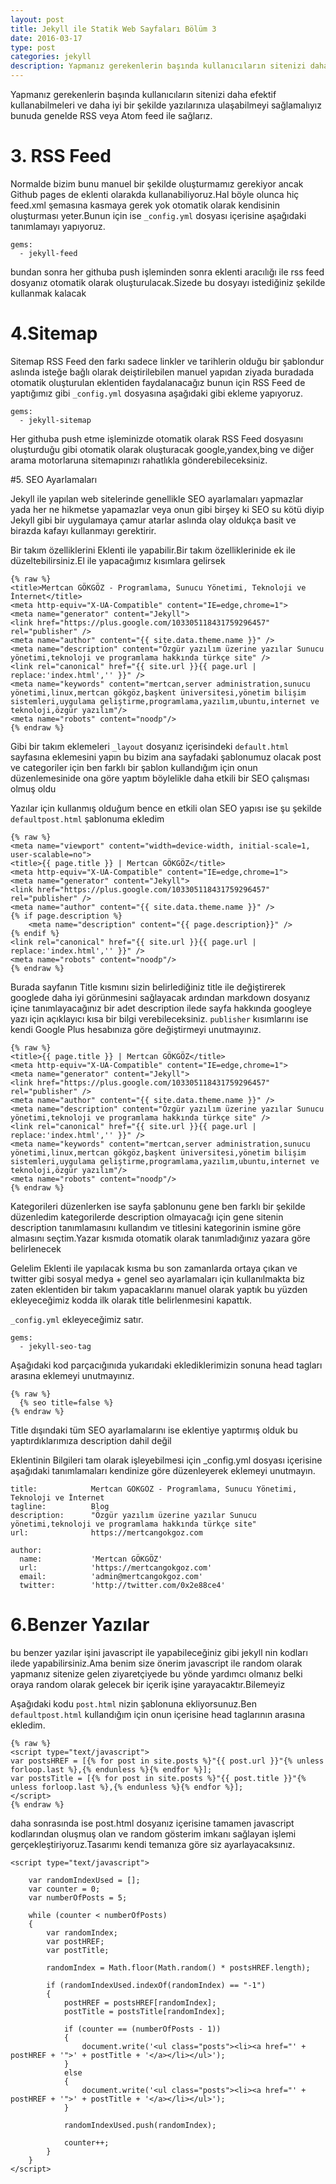 ```yaml
---
layout: post
title: Jekyll ile Statik Web Sayfaları Bölüm 3
date: 2016-03-17
type: post
categories: jekyll
description: Yapmanız gerekenlerin başında kullanıcıların sitenizi daha
---
```


Yapmanız gerekenlerin başında kullanıcıların sitenizi daha efektif kullanabilmeleri ve daha iyi bir şekilde yazılarınıza ulaşabilmeyi sağlamalıyız bunuda genelde RSS veya Atom feed ile sağlarız.

# 3. RSS Feed

Normalde bizim bunu manuel bir şekilde oluşturmamız gerekiyor ancak Github pages de eklenti olarakda kullanabiliyoruz.Hal böyle olunca hiç feed.xml şemasına kasmaya gerek yok otomatik olarak kendisinin oluşturması yeter.Bunun için ise `_config.yml` dosyası içerisine aşağıdaki tanımlamayı yapıyoruz.

```
gems:
  - jekyll-feed
```

bundan sonra her githuba push işleminden sonra eklenti aracılığı ile rss feed dosyanız otomatik olarak oluşturulacak.Sizede bu dosyayı istediğiniz şekilde kullanmak kalacak

# 4.Sitemap

Sitemap RSS Feed den farkı sadece linkler ve tarihlerin olduğu bir şablondur aslında isteğe bağlı olarak deiştirilebilen manuel yapıdan ziyada buradada otomatik oluşturulan eklentiden faydalanacağız bunun için RSS Feed de yaptığımız gibi `_config.yml` dosyasına aşağıdaki gibi ekleme yapıyoruz.

```
gems:
  - jekyll-sitemap
```

Her githuba push etme işleminizde otomatik olarak RSS Feed dosyasını oluşturduğu gibi otomatik olarak oluşturacak google,yandex,bing ve diğer arama motorlaruna sitemapınızı rahatlıkla gönderebileceksiniz.

#5. SEO Ayarlamaları

Jekyll ile yapılan web sitelerinde genellikle SEO ayarlamaları yapmazlar yada her ne hikmetse yapamazlar veya onun gibi birşey ki SEO su kötü diyip Jekyll gibi bir uygulamaya çamur atarlar aslında olay oldukça basit ve birazda kafayı kullanmayı gerektirir.

Bir takım özelliklerini Eklenti ile yapabilir.Bir takım özelliklerinide ek ile düzeltebilirsiniz.El ile yapacağımız kısımlara gelirsek

```
{% raw %}
<title>Mertcan GÖKGÖZ - Programlama, Sunucu Yönetimi, Teknoloji ve İnternet</title>
<meta http-equiv="X-UA-Compatible" content="IE=edge,chrome=1">
<meta name="generator" content="Jekyll">
<link href="https://plus.google.com/103305118431759296457" rel="publisher" />
<meta name="author" content="{{ site.data.theme.name }}" />
<meta name="description" content="Özgür yazılım üzerine yazılar Sunucu yönetimi,teknoloji ve programlama hakkında türkçe site" />
<link rel="canonical" href="{{ site.url }}{{ page.url | replace:'index.html','' }}" />
<meta name="keywords" content="mertcan,server administration,sunucu yönetimi,linux,mertcan gökgöz,başkent üniversitesi,yönetim bilişim sistemleri,uygulama geliştirme,programlama,yazılım,ubuntu,internet ve teknoloji,özgür yazılım"/>
<meta name="robots" content="noodp"/>
{% endraw %}
```

Gibi bir takım eklemeleri `_layout` dosyanız içerisindeki `default.html` sayfasına eklemesini yapın bu bizim ana sayfadaki şablonumuz olacak post ve categoriler için ben farklı bir şablon kullandığım için onun düzenlemesinide ona göre yaptım böylelikle daha etkili bir SEO çalışması olmuş oldu

Yazılar için kullanmış olduğum bence en etkili olan SEO yapısı ise şu şekilde `defaultpost.html` şablonuma ekledim

```
{% raw %}
<meta name="viewport" content="width=device-width, initial-scale=1, user-scalable=no">
<title>{{ page.title }} | Mertcan GÖKGÖZ</title>
<meta http-equiv="X-UA-Compatible" content="IE=edge,chrome=1">
<meta name="generator" content="Jekyll">
<link href="https://plus.google.com/103305118431759296457" rel="publisher" />
<meta name="author" content="{{ site.data.theme.name }}" />
{% if page.description %}
    <meta name="description" content="{{ page.description}}" />
{% endif %}
<link rel="canonical" href="{{ site.url }}{{ page.url | replace:'index.html','' }}" />
<meta name="robots" content="noodp"/>
{% endraw %}
```

Burada sayfanın Title kısmını sizin belirlediğiniz title ile değiştirerek googlede daha iyi görünmesini sağlayacak ardından markdown dosyanız içine tanımlayacağınız bir adet description ilede sayfa hakkında googleye yazı için açıklayıcı kısa bir bilgi verebileceksiniz.
`publisher` kısımlarını ise kendi Google Plus hesabınıza göre değiştirmeyi unutmayınız.

```
{% raw %}
<title>{{ page.title }} | Mertcan GÖKGÖZ</title>
<meta http-equiv="X-UA-Compatible" content="IE=edge,chrome=1">
<meta name="generator" content="Jekyll">
<link href="https://plus.google.com/103305118431759296457" rel="publisher" />
<meta name="author" content="{{ site.data.theme.name }}" />
<meta name="description" content="Özgür yazılım üzerine yazılar Sunucu yönetimi,teknoloji ve programlama hakkında türkçe site" />
<link rel="canonical" href="{{ site.url }}{{ page.url | replace:'index.html','' }}" />
<meta name="keywords" content="mertcan,server administration,sunucu yönetimi,linux,mertcan gökgöz,başkent üniversitesi,yönetim bilişim sistemleri,uygulama geliştirme,programlama,yazılım,ubuntu,internet ve teknoloji,özgür yazılım"/>
<meta name="robots" content="noodp"/>
{% endraw %}
```

Kategorileri düzenlerken ise sayfa şablonunu gene ben farklı bir şekilde düzenledim kategorilerde description olmayacağı için gene sitenin description tanımlamasını kullandım ve titlesini kategorinin ismine göre almasını seçtim.Yazar kısmıda otomatik olarak tanımladığınız yazara göre belirlenecek

Gelelim Eklenti ile yapılacak kısma bu son zamanlarda ortaya çıkan ve twitter gibi sosyal medya + genel seo ayarlamaları için kullanılmakta biz zaten eklentiden bir takım yapacaklarını manuel olarak yaptık bu yüzden ekleyeceğimiz kodda ilk olarak title belirlenmesini kapattık.

`_config.yml` ekleyeceğimiz satır.

```
gems:
  - jekyll-seo-tag
```

Aşağıdaki kod parçacığınıda yukarıdaki eklediklerimizin sonuna head tagları arasına eklemeyi unutmayınız.

```
{% raw %}
  {% seo title=false %}
{% endraw %}
```
Title dışındaki tüm SEO ayarlamalarını ise eklentiye yaptırmış olduk bu yaptırdıklarımıza description dahil değil

Eklentinin Bilgileri tam olarak işleyebilmesi için _config.yml dosyası içerisine aşağıdaki tanımlamaları kendinize göre düzenleyerek eklemeyi unutmayın.

```
title:            Mertcan GÖKGÖZ - Programlama, Sunucu Yönetimi, Teknoloji ve İnternet
tagline:          Blog
description:      "Özgür yazılım üzerine yazılar Sunucu yönetimi,teknoloji ve programlama hakkında türkçe site"
url:              https://mertcangokgoz.com

author:
  name:           'Mertcan GÖKGÖZ'
  url:            'https://mertcangokgoz.com'
  email:          'admin@mertcangokgoz.com'
  twitter:	      'http://twitter.com/0x2e88ce4'
```

# 6.Benzer Yazılar

bu benzer yazılar işini javascript ile yapabileceğiniz gibi jekyll nin kodları ilede yapabilirsiniz.Ama benim size önerim javascript ile random olarak yapmanız sitenize gelen ziyaretçiyede bu yönde yardımcı olmanız belki oraya random olarak gelecek bir içerik işine yarayacaktır.Bilemeyiz

Aşağıdaki kodu `post.html` nizin şablonuna ekliyorsunuz.Ben `defaultpost.html` kullandığım için onun içerisine head taglarının arasına ekledim.

```
{% raw %}
<script type="text/javascript">
var postsHREF = [{% for post in site.posts %}"{{ post.url }}"{% unless forloop.last %},{% endunless %}{% endfor %}];
var postsTitle = [{% for post in site.posts %}"{{ post.title }}"{% unless forloop.last %},{% endunless %}{% endfor %}];
</script>
{% endraw %}
```

daha sonrasında ise post.html dosyanız içerisine tamamen javascript kodlarından oluşmuş olan ve random gösterim imkanı sağlayan işlemi gerçekleştiriyoruz.Tasarımı kendi temanıza göre siz ayarlayacaksınız.

```
<script type="text/javascript">

    var randomIndexUsed = [];
    var counter = 0;
    var numberOfPosts = 5;

    while (counter < numberOfPosts)
    {
        var randomIndex;
        var postHREF;
        var postTitle;

        randomIndex = Math.floor(Math.random() * postsHREF.length);

        if (randomIndexUsed.indexOf(randomIndex) == "-1")
        {
            postHREF = postsHREF[randomIndex];
            postTitle = postsTitle[randomIndex];

            if (counter == (numberOfPosts - 1))
            {
                document.write('<ul class="posts"><li><a href="' + postHREF + '">' + postTitle + '</a></li></ul>');
            }
            else
            {
                document.write('<ul class="posts"><li><a href="' + postHREF + '">' + postTitle + '</a></li></ul>');
            }

            randomIndexUsed.push(randomIndex);

            counter++;
        }
    }
</script>
```
